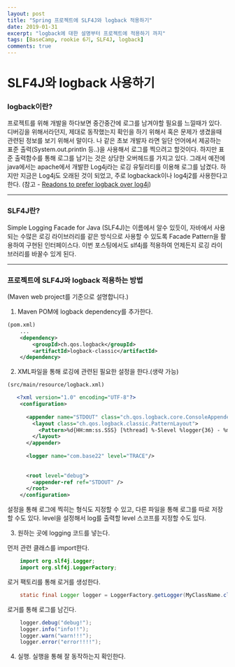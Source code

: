 ```yaml
---
layout: post
title: "Spring 프로젝트에 SLF4J와 logback 적용하기"
date: 2019-01-31
excerpt: "logback에 대한 설명부터 프로젝트에 적용하기 까지"
tags: [BaseCamp, rookie 6기, SLF4J, logback]
comments: true
---
```


# SLF4J와 logback 사용하기


### logback이란?
 프로젝트를 위해 개발을 하다보면 중간중간에 로그를 남겨야할 필요를 느낄때가 있다. 디버깅을 위해서라던지, 제대로 동작했는지 확인을 하기 위해서 혹은 문제가 생겼을때 관련된 정보를 보기 위해서 말이다. 나 같은 초보 개발자 라면 일단 언어에서 제공하는 표준 출력(System.out.println 등..)을 사용해서 로그를 찍으려고 할것이다. 하지만 표준 출력함수를 통해 로그를 남기는 것은 상당한 오버헤드를 가지고 있다.
 그래서 예전에 java에서는 apache에서 개발한 Log4j라는 로깅 유틸리티를 이용해 로그를 남겼다. 하지만 지금은 Log4j도 오래된 것이 되었고, 주로 logbackack이나 log4j2를 사용한다고 한다. (참고 - [Readons to prefer logback over log4j](https://logback.qos.ch/reasonsToSwitch.html))



* * *

### SLF4J란?
 Simple Logging Facade for Java (SLF4J)는 이름에서 알수 있듯이, 자바에서 사용되는 수많은 로깅 라이브러리를 같은 방식으로 사용할 수 있도록  Facade Pattern을 활용하여 구현된 인터페이스다. 이번 포스팅에서도 slf4j를 적용하여 언제든지 로깅 라이브러리를 바꿀수 있게 된다.
 
 

* * *

### 프로젝트에 SLF4J와 logback 적용하는 방법
(Maven web project를 기준으로 설명합니다.)

1. Maven POM에 logback dependency를 추가한다.

```xml
(pom.xml)
    ...
    <dependency>
    	<groupId>ch.qos.logback</groupId>
    	<artifactId>logback-classic</artifactId>
    </dependency>
```


2. XML파일을 통해 로깅에 관련된 필요한 설정을 한다.(생략 가능) 

 
```xml
(src/main/resource/logback.xml)

   <?xml version="1.0" encoding="UTF-8"?>
    <configuration>
    
      <appender name="STDOUT" class="ch.qos.logback.core.ConsoleAppender">
        <layout class="ch.qos.logback.classic.PatternLayout">
          <Pattern>%d{HH:mm:ss.SSS} [%thread] %-5level %logger{36} - %msg%n</Pattern>
        </layout>
      </appender>
      
      <logger name="com.base22" level="TRACE"/>
      
    
      <root level="debug">
        <appender-ref ref="STDOUT" />
      </root>
    </configuration>
```

설정을 통해 로그에 찍히는 형식도 지정할 수 있고, 다른 파일을 통해 로그를 따로 저장할 수도 있다. level을 설정해서 log를 출력할 level 스코프를 지정할 수도 있다.

3. 원하는 곳에 logging 코드를 넣는다.

먼저 관련 클래스를 import한다.
```java
    import org.slf4j.Logger;
    import org.slf4j.LoggerFactory;
```
로거 팩토리를 통해 로거를 생성한다.

```java
    static final Logger logger = LoggerFactory.getLogger(MyClassName.class);
```

로거를 통해 로그를 남긴다.

```java
    logger.debug("debug!");
    logger.info("info!!");
    logger.warn("warn!!!");
    logger.error("error!!!!");
```

4. 실행.
실행을 통해 잘 동작하는지 확인한다.